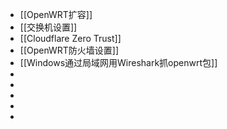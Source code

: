 - [[OpenWRT扩容]]
- [[交换机设置]]
- [[Cloudflare  Zero Trust]]
- [[OpenWRT防火墙设置]]
- [[Windows通过局域网用Wireshark抓openwrt包]]
-
-
-
-
-